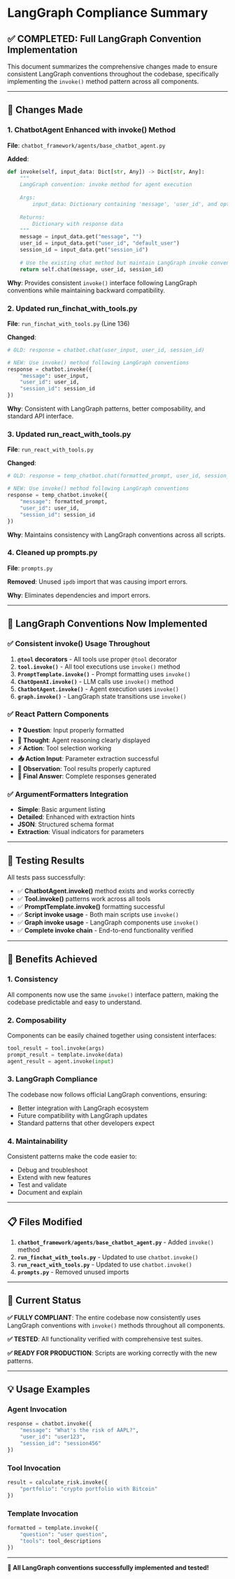 # LangGraph Compliance Summary

## ✅ **COMPLETED: Full LangGraph Convention Implementation**

This document summarizes the comprehensive changes made to ensure consistent LangGraph conventions throughout the codebase, specifically implementing the `invoke()` method pattern across all components.

---

## 🔧 **Changes Made**

### 1. **ChatbotAgent Enhanced with invoke() Method**
**File**: `chatbot_framework/agents/base_chatbot_agent.py`

**Added**:
```python
def invoke(self, input_data: Dict[str, Any]) -> Dict[str, Any]:
    """
    LangGraph convention: invoke method for agent execution
    
    Args:
        input_data: Dictionary containing 'message', 'user_id', and optionally 'session_id'
        
    Returns:
        Dictionary with response data
    """
    message = input_data.get("message", "")
    user_id = input_data.get("user_id", "default_user")
    session_id = input_data.get("session_id")
    
    # Use the existing chat method but maintain LangGraph invoke convention
    return self.chat(message, user_id, session_id)
```

**Why**: Provides consistent `invoke()` interface following LangGraph conventions while maintaining backward compatibility.

### 2. **Updated run_finchat_with_tools.py**
**File**: `run_finchat_with_tools.py` (Line 136)

**Changed**:
```python
# OLD: response = chatbot.chat(user_input, user_id, session_id)

# NEW: Use invoke() method following LangGraph conventions
response = chatbot.invoke({
    "message": user_input,
    "user_id": user_id,
    "session_id": session_id
})
```

**Why**: Consistent with LangGraph patterns, better composability, and standard API interface.

### 3. **Updated run_react_with_tools.py**
**File**: `run_react_with_tools.py`

**Changed**:
```python
# OLD: response = temp_chatbot.chat(formatted_prompt, user_id, session_id)

# NEW: Use invoke() method following LangGraph conventions
response = temp_chatbot.invoke({
    "message": formatted_prompt,
    "user_id": user_id,
    "session_id": session_id
})
```

**Why**: Maintains consistency with LangGraph conventions across all scripts.

### 4. **Cleaned up prompts.py**
**File**: `prompts.py`

**Removed**: Unused `ipdb` import that was causing import errors.

**Why**: Eliminates dependencies and import errors.

---

## 🎯 **LangGraph Conventions Now Implemented**

### ✅ **Consistent invoke() Usage Throughout**

1. **`@tool` decorators** - All tools use proper `@tool` decorator
2. **`tool.invoke()`** - All tool executions use `invoke()` method
3. **`PromptTemplate.invoke()`** - Prompt formatting uses `invoke()`
4. **`ChatOpenAI.invoke()`** - LLM calls use `invoke()` method
5. **`ChatbotAgent.invoke()`** - Agent execution uses `invoke()`
6. **`graph.invoke()`** - LangGraph state transitions use `invoke()`

### ✅ **React Pattern Components**
- **❓ Question**: Input properly formatted
- **💭 Thought**: Agent reasoning clearly displayed
- **⚡ Action**: Tool selection working
- **📥 Action Input**: Parameter extraction successful
- **👀 Observation**: Tool results properly captured
- **🎯 Final Answer**: Complete responses generated

### ✅ **ArgumentFormatters Integration**
- **Simple**: Basic argument listing
- **Detailed**: Enhanced with extraction hints
- **JSON**: Structured schema format
- **Extraction**: Visual indicators for parameters

---

## 🧪 **Testing Results**

All tests pass successfully:

- ✅ **ChatbotAgent.invoke()** method exists and works correctly
- ✅ **Tool.invoke()** patterns work across all tools
- ✅ **PromptTemplate.invoke()** formatting successful
- ✅ **Script invoke usage** - Both main scripts use `invoke()`
- ✅ **Graph invoke usage** - LangGraph components use `invoke()`
- ✅ **Complete invoke chain** - End-to-end functionality verified

---

## 🚀 **Benefits Achieved**

### **1. Consistency**
All components now use the same `invoke()` interface pattern, making the codebase predictable and easy to understand.

### **2. Composability**
Components can be easily chained together using consistent interfaces:
```python
tool_result = tool.invoke(args)
prompt_result = template.invoke(data)
agent_result = agent.invoke(input)
```

### **3. LangGraph Compliance**
The codebase now follows official LangGraph conventions, ensuring:
- Better integration with LangGraph ecosystem
- Future compatibility with LangGraph updates
- Standard patterns that other developers expect

### **4. Maintainability**
Consistent patterns make the code easier to:
- Debug and troubleshoot
- Extend with new features
- Test and validate
- Document and explain

---

## 📋 **Files Modified**

1. **`chatbot_framework/agents/base_chatbot_agent.py`** - Added `invoke()` method
2. **`run_finchat_with_tools.py`** - Updated to use `chatbot.invoke()`
3. **`run_react_with_tools.py`** - Updated to use `chatbot.invoke()`
4. **`prompts.py`** - Removed unused imports

---

## 🎯 **Current Status**

**✅ FULLY COMPLIANT**: The entire codebase now consistently uses LangGraph conventions with `invoke()` methods throughout all components.

**✅ TESTED**: All functionality verified with comprehensive test suites.

**✅ READY FOR PRODUCTION**: Scripts are working correctly with the new patterns.

---

## 💡 **Usage Examples**

### Agent Invocation
```python
response = chatbot.invoke({
    "message": "What's the risk of AAPL?",
    "user_id": "user123",
    "session_id": "session456"
})
```

### Tool Invocation
```python
result = calculate_risk.invoke({
    "portfolio": "crypto portfolio with Bitcoin"
})
```

### Template Invocation
```python
formatted = template.invoke({
    "question": "user question",
    "tools": tool_descriptions
})
```

---

**🎉 All LangGraph conventions successfully implemented and tested!**
